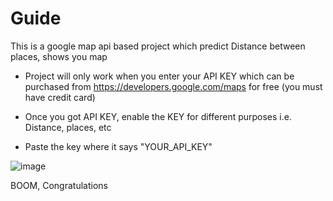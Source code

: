 # Guide
This is a google map api based project which predict Distance between places, shows you map

  * Project will only work when you enter your API KEY which can be purchased from https://developers.google.com/maps for free (you must have credit card)

  * Once you got API KEY, enable the KEY for different purposes i.e. Distance, places, etc

  * Paste the key where it says "YOUR_API_KEY"

![image](https://user-images.githubusercontent.com/67491472/191090505-c71e6494-58fe-4ab5-bc19-95d2f7759ed6.png)

BOOM, Congratulations
